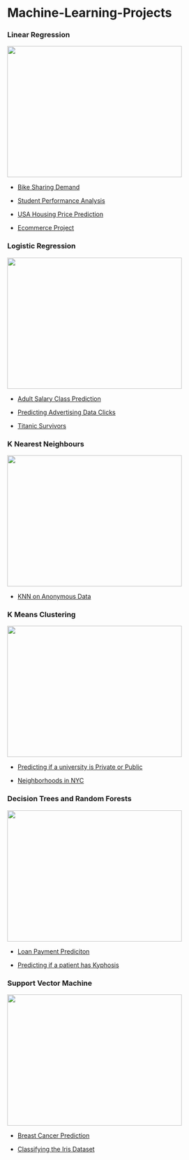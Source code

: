# Machine-Learning-Projects

### Linear Regression

<img src="https://slideplayer.com/slide/6053182/20/images/10/Simple+Linear+Regression+Model.jpg" width="400" height="300"/>

* [Bike Sharing Demand](https://github.com/Akarsh654/Machine-Learning-Projects/blob/master/Linear%20Regression/Bike%20Sharing%20Demand%20Kaggle%20Challenge/Bike%20Sharing%20Demand%20Kaggle%20Challenge.R) 

* [Student Performance Analysis](https://github.com/Akarsh654/Machine-Learning-Projects/blob/master/Linear%20Regression/Student%20Perfomance%20Analysis/linearreg.R)

* [USA Housing Price Prediction](https://github.com/Akarsh654/Machine-Learning-Projects/blob/master/Linear%20Regression/USA%20housing%20prices%20prediction/USA%20Housing%20Prices%20Prediction.ipynb)

* [Ecommerce Project](https://github.com/Akarsh654/Machine-Learning-Projects/blob/master/Linear%20Regression/Ecommerce/Ecommerce%20Project.ipynb)


### Logistic Regression

<img src="https://analyticsbuddhu.files.wordpress.com/2016/07/multinomial-logistic-regression-with-apache-spark-4-638.jpg?w=638&h=400&crop=1" width="400" height="300"/> 

* [Adult Salary Class Prediction](https://github.com/Akarsh654/Machine-Learning-Projects/blob/master/Logistic%20Regression/Adult%20Salary-Class%20Prediction/Adult_SalaryClass_Prediction.R)

* [Predicting Advertising Data Clicks](https://github.com/Akarsh654/Machine-Learning-Projects/blob/master/Logistic%20Regression/Advertising%20Data/Advertising%20Data%20.ipynb)

* [Titanic Survivors](https://github.com/Akarsh654/Machine-Learning-Projects/blob/master/Logistic%20Regression/Titanic%20Survivors%20Kaggle%20Challenge/Titanic_Survivors.ipynb)


### K Nearest Neighbours

<img src="https://miro.medium.com/max/1182/1*U9dOThJUekSHmdXrsSbr_A.png" width="400" height="300"/>

* [KNN on Anonymous Data](https://github.com/Akarsh654/Machine-Learning-Projects/blob/master/K%20Nearest%20Neighbors/KNN%20on%20anonymous%20data/K%20Nearest%20Neighbors%20on%20anonymous%20data.ipynb)

### K Means Clustering

<img src="https://thatware.co/wp-content/uploads/2020/04/k-mean-clustering-1.png" width="400" height="300"/>

* [Predicting if a university is Private or Public](https://github.com/Akarsh654/Machine-Learning-Projects/blob/master/K%20Means%20Clustering/Predicting%20if%20a%20university%20is%20Public%20or%20Private/Predicting%20if%20a%20university%20is%20Private%20or%20Public.ipynb)

* [Neighborhoods in NYC](https://github.com/Akarsh654/Machine-Learning-Projects/blob/master/K%20Means%20Clustering/IBM%20Labs/Neighborhoods-New-York-py-v2.0.ipynb)

### Decision Trees and Random Forests

<img src="https://static.javatpoint.com/tutorial/machine-learning/images/random-forest-algorithm.png" width="400" height="300"/>
 
* [Loan Payment Prediciton](https://github.com/Akarsh654/Machine-Learning-Projects/blob/master/Decision%20Trees%20and%20Random%20Forests/Loan%20Payment%20Prediction/Loan%20Payment%20Prediction%20.ipynb)

* [Predicting if a patient has Kyphosis](https://github.com/Akarsh654/Machine-Learning-Projects/blob/master/Decision%20Trees%20and%20Random%20Forests/Predicting%20Kyphosis%20Kaggle%20Challenge/Kyphosis%20Prediction.ipynb)

### Support Vector Machine

<img src="https://static.packt-cdn.com/products/9781787125933/graphics/B07030_03_09.jpg" width="400" height="300"/>

* [Breast Cancer Prediction](https://github.com/Akarsh654/Machine-Learning-Projects/blob/master/Support%20Vector%20Machine/Breast%20Cancer%20Classification/Breast%20Cancer%20Classification%20using%20SVM.ipynb)

* [Classifying the Iris Dataset](https://github.com/Akarsh654/Machine-Learning-Projects/blob/master/Support%20Vector%20Machine/Classifying%20the%20Iris%20Dataset/Classifying%20the%20Iris%20Dataset%20using%20SVM.ipynb)

